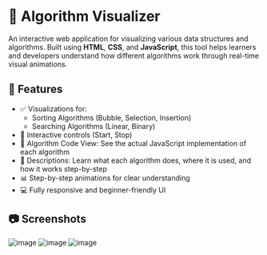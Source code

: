 # 🧠 Algorithm Visualizer

An interactive web application for visualizing various data structures and algorithms. Built using **HTML**, **CSS**, and **JavaScript**, this tool helps learners and developers understand how different algorithms work through real-time visual animations.

## 🚀 Features

- ✅ Visualizations for:
  - Sorting Algorithms (Bubble, Selection, Insertion)
  - Searching Algorithms (Linear, Binary)
- 🧩 Interactive controls (Start, Stop)
- 📜 Algorithm Code View: See the actual JavaScript implementation of each algorithm
- 🧠 Descriptions: Learn what each algorithm does, where it is used, and how it works step-by-step
- 📊 Step-by-step animations for clear understanding
- 💻 Fully responsive and beginner-friendly UI

## 📷 Screenshots
![image](https://github.com/user-attachments/assets/ce5fadba-743f-45ff-a5a9-fde92940d79e)
![image](https://github.com/user-attachments/assets/7cc51148-49c7-4c6f-ae14-ca82c102063c)
![image](https://github.com/user-attachments/assets/322b4b2e-e1a0-4c12-a61f-582ad9792973)
